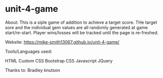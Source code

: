# unit-4-game

About: This is a siple game of addition to achieve a target score. THe target sore and the individual gem values are all randomly generated at game start/re-start. Player wins/losses will be tracked until the page is re-freshed. 

Website: https://mike-smith13067.github.io/unit-4-game/

Tools/Languages used: 

HTML 
Custom CSS 
Bootstrap CSS 
Javascript
JQuery

Thanks to:
    Bradley knutson
